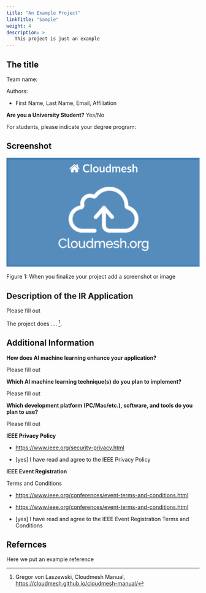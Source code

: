 ```yaml
---
title: "An Example Project"
linkTitle: "Sample"
weight: 4
description: >
   This project is just an example
---
```



## The title

Team name: 

Authors:

* First Name, Last Name, Email, Affiliation

**Are you a University Student?** Yes/No

For students, please indicate your degree program:

## Screenshot

<img src="sample.png">

Figure 1: When you finalize your project add a screenshot or image 

## Description of the IR Application

Please fill out 

The project does .... [^cloudmesh].

## Additional Information

**How does AI machine learning enhance your application?**

Please fill out

**Which AI machine learning technique(s) do you plan to implement?**

Please fill out

**Which development platform (PC/Mac/etc.), software, and tools do you plan to use?**

Please fill out

**IEEE Privacy Policy**

* <https://www.ieee.org/security-privacy.html>

- [yes] I have read and agree to the IEEE Privacy Policy

**IEEE Event Registration**

Terms and Conditions

* <https://www.ieee.org/conferences/event-terms-and-conditions.html>

* <https://www.ieee.org/conferences/event-terms-and-conditions.html>

* [yes] I have read and agree to the IEEE Event Registration Terms and Conditions

## Refernces

Here we put an example reference

[^cloudmesh]: Gregor von Laszewski, Cloudmesh Manual, <https://cloudmesh.github.io/cloudmesh-manual/>